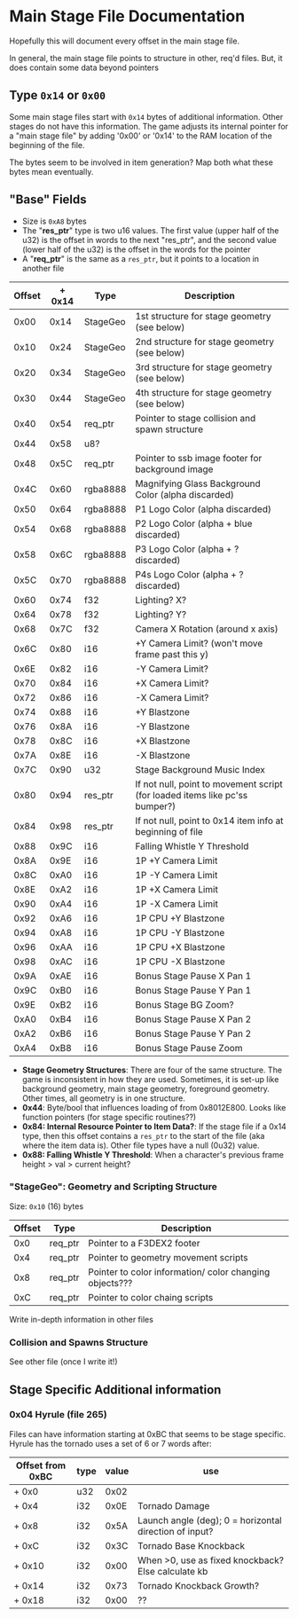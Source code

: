 # Main Stage File Documentation
Hopefully this will document every offset in the main stage file.

In general, the main stage file points to structure in other, req'd files. But,
it does contain some data beyond pointers

## Type `0x14` or `0x00`
Some main stage files start with `0x14` bytes of additional information.
Other stages do not have this information.
The game adjusts its internal pointer for a "main stage file" by adding '0x00' or '0x14' to the
RAM location of the beginning of the file.

The bytes seem to be involved in item generation? Map both what these bytes mean eventually.

## "Base" Fields
* Size is `0xA8` bytes
* The "**res_ptr**" type is two u16 values. The first value (upper half of the u32) is the offset in words to the
next "res_ptr", and the second value (lower half of the u32) is the offset in the words for the pointer
* A "**req_ptr**" is the same as a `res_ptr`, but it points to a location in another file

| Offset  | + 0x14  | Type    | Description  |
|---------|---------|---------|--------------|
| 0x00    | 0x14    | StageGeo| 1st structure for stage geometry (see below) |
| 0x10    | 0x24    | StageGeo| 2nd structure for stage geometry (see below) |
| 0x20    | 0x34    | StageGeo| 3rd structure for stage geometry (see below) |
| 0x30    | 0x44    | StageGeo| 4th structure for stage geometry (see below) |
| 0x40    | 0x54    | req_ptr | Pointer to stage collision and spawn structure |
| 0x44    | 0x58    | u8?     |
| 0x48    | 0x5C    | req_ptr | Pointer to ssb image footer for background image |
| 0x4C    | 0x60    | rgba8888| Magnifying Glass Background Color (alpha discarded) |
| 0x50    | 0x64    | rgba8888| P1 Logo Color (alpha discarded) |
| 0x54    | 0x68    | rgba8888| P2 Logo Color (alpha + blue discarded) |
| 0x58    | 0x6C    | rgba8888| P3 Logo Color (alpha + ? discarded) |
| 0x5C    | 0x70    | rgba8888| P4s Logo Color (alpha + ? discarded) |
| 0x60    | 0x74    | f32     | Lighting? X? |
| 0x64    | 0x78    | f32     | Lighting? Y? |
| 0x68    | 0x7C    | f32     | Camera X Rotation (around x axis) |
| 0x6C    | 0x80    | i16     | +Y Camera Limit? (won't move frame past this y) |
| 0x6E    | 0x82    | i16     | -Y Camera Limit? |
| 0x70    | 0x84    | i16     | +X Camera Limit? |
| 0x72    | 0x86    | i16     | -X Camera Limit? |
| 0x74    | 0x88    | i16     | +Y Blastzone |
| 0x76    | 0x8A    | i16     | -Y Blastzone |
| 0x78    | 0x8C    | i16     | +X Blastzone |
| 0x7A    | 0x8E    | i16     | -X Blastzone |
| 0x7C    | 0x90    | u32     | Stage Background Music Index |
| 0x80    | 0x94    | res_ptr | If not null, point to movement script (for loaded items like pc'ss bumper?) |
| 0x84    | 0x98    | res_ptr | If not null, point to 0x14 item info at beginning of file |
| 0x88    | 0x9C    | i16     | Falling Whistle Y Threshold |
| 0x8A    | 0x9E    | i16     | 1P +Y Camera Limit |
| 0x8C    | 0xA0    | i16     | 1P -Y Camera Limit |
| 0x8E    | 0xA2    | i16     | 1P +X Camera Limit |
| 0x90    | 0xA4    | i16     | 1P -X Camera Limit |
| 0x92    | 0xA6    | i16     | 1P CPU +Y Blastzone |
| 0x94    | 0xA8    | i16     | 1P CPU -Y Blastzone |
| 0x96    | 0xAA    | i16     | 1P CPU +X Blastzone |
| 0x98    | 0xAC    | i16     | 1P CPU -X Blastzone |
| 0x9A    | 0xAE    | i16     | Bonus Stage Pause X Pan 1 |
| 0x9C    | 0xB0    | i16     | Bonus Stage Pause Y Pan 1 |
| 0x9E    | 0xB2    | i16     | Bonus Stage BG Zoom? |
| 0xA0    | 0xB4    | i16     | Bonus Stage Pause X Pan 2 |
| 0xA2    | 0xB6    | i16     | Bonus Stage Pause Y Pan 2 |
| 0xA4    | 0xB8    | i16     | Bonus Stage Pause Zoom |

* **Stage Geometry Structures**: There are four of the same structure. The game is inconsistent in how they are used.
Sometimes, it is set-up like background geometry, main stage geometry, foreground geometry. Other times,
all geometry is in one structure.
* **0x44**: Byte/bool that influences loading of from 0x8012E800. Looks like function pointers (for stage
specific routines??)
* **0x84: Internal Resource Pointer to Item Data?**: If the stage file if a 0x14 type, then this offset contains
a `res_ptr` to the start of the file (aka where the item data is). Other file types have a null (0u32) value.  
* **0x88: Falling Whistle Y Threshold**: When a character's previous frame height > val > current height?

### "StageGeo": Geometry and Scripting Structure
Size: `0x10` (16) bytes

| Offset  | Type    | Description  |
|---------|---------|--------------|
| 0x0     | req_ptr | Pointer to a F3DEX2 footer |
| 0x4     | req_ptr | Pointer to geometry movement scripts |
| 0x8     | req_ptr | Pointer to color information/ color changing objects??? |
| 0xC     | req_ptr | Pointer to color chaing scripts |

Write in-depth information in other files

### Collision and Spawns Structure
See other file (once I write it!)

## Stage Specific Additional information
### 0x04 Hyrule (file 265)
Files can have information starting at 0xBC that seems to be stage specific. Hyrule
has the tornado uses a set of 6 or 7 words after:

| Offset from 0xBC | type | value |use |
|------------------|------|-------|----|
| + 0x0            | u32  |  0x02 |
| + 0x4            | i32  |  0x0E | Tornado Damage |
| + 0x8            | i32  |  0x5A | Launch angle (deg); 0 = horizontal direction of input? |
| + 0xC            | i32  |  0x3C | Tornado Base Knockback |
| + 0x10           | i32  |  0x00 | When >0, use as fixed knockback? Else calculate kb |
| + 0x14           | i32  |  0x73 | Tornado Knockback Growth? |
| + 0x18           | i32  |  0x00 | ?? |
